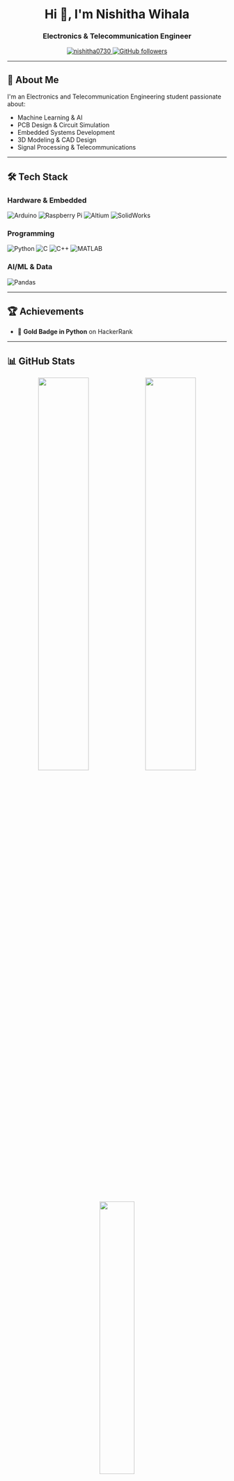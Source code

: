 <h1 align="center">Hi 👋, I'm Nishitha Wihala</h1>
<h3 align="center">Electronics & Telecommunication Engineer</h3>

<p align="center">
  <a href="https://github.com/nishitha0730">
    <img src="https://komarev.com/ghpvc/?username=nishitha0730&label=Profile%20views&color=0e75b6&style=flat" alt="nishitha0730" />
  </a>
  <a href="https://github.com/nishitha0730?tab=followers">
    <img src="https://img.shields.io/github/followers/nishitha0730?label=Followers&style=social" alt="GitHub followers" />
  </a>
</p>

---

## 🚀 About Me

I'm an Electronics and Telecommunication Engineering student passionate about:
- Machine Learning & AI
- PCB Design & Circuit Simulation
- Embedded Systems Development
- 3D Modeling & CAD Design
- Signal Processing & Telecommunications

---

## 🛠️ Tech Stack

### **Hardware & Embedded**
![Arduino](https://img.shields.io/badge/-Arduino-00979D?style=for-the-badge&logo=Arduino&logoColor=white)
![Raspberry Pi](https://img.shields.io/badge/-Raspberry%20Pi-C51A4A?style=for-the-badge&logo=Raspberry-Pi)
![Altium](https://img.shields.io/badge/-Altium-A5915F?style=for-the-badge&logo=Altium-Designer&logoColor=white)
![SolidWorks](https://img.shields.io/badge/-SolidWorks-FFA116?style=for-the-badge&logo=Dassault-Systems&logoColor=black)

### **Programming**
![Python](https://img.shields.io/badge/-Python-3776AB?style=for-the-badge&logo=Python&logoColor=white)
![C](https://img.shields.io/badge/-C-A8B9CC?style=for-the-badge&logo=C&logoColor=black)
![C++](https://img.shields.io/badge/-C++-00599C?style=for-the-badge&logo=C%2B%2B&logoColor=white)
![MATLAB](https://img.shields.io/badge/-MATLAB-0076A8?style=for-the-badge&logo=MathWorks&logoColor=white)

### **AI/ML & Data**
![Pandas](https://img.shields.io/badge/-Pandas-150458?style=for-the-badge&logo=Pandas&logoColor=white)

---

## 🏆 Achievements
- 🥇 **Gold Badge in Python** on HackerRank  
---

## 📊 GitHub Stats

<p align="center">
  <img width="48%" src="https://github-readme-stats.vercel.app/api?username=nishitha0730&show_icons=true&theme=radical&hide_border=true" />
  <img width="48%" src="https://github-readme-streak-stats.herokuapp.com/?user=nishitha0730&theme=radical&hide_border=true" />
</p>

<p align="center">
  <img width="40%" src="https://github-readme-stats.vercel.app/api/top-langs/?username=nishitha0730&layout=compact&theme=radical&hide_border=true&langs_count=8" />
</p>

---

## 📫 Let's Connect

<p align="center">
  <a href="mailto:nishithawihala30@gmail.com">
    <img src="https://img.shields.io/badge/Gmail-D14836?style=for-the-badge&logo=gmail&logoColor=white" alt="Gmail">
  </a>
  <a href="https://linkedin.com/in/yourprofile">
    <img src="https://img.shields.io/badge/LinkedIn-0077B5?style=for-the-badge&logo=linkedin&logoColor=white" alt="LinkedIn">
  </a>
  <a href="https://www.hackerrank.com/profile/nishithawihala30">
    <img src="https://img.shields.io/badge/-HackerRank-2EC866?style=for-the-badge&logo=HackerRank&logoColor=white" alt="HackerRank">
  </a>
</p>

---

<p align="center">
  <img src="https://raw.githubusercontent.com/nishitha0730/nishitha0730/output/github-contribution-grid-snake.svg" alt="Contribution Grid" />
</p>
